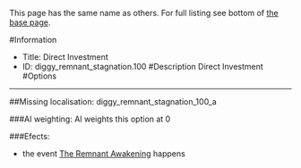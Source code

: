 This page has the same name as others. For full listing see bottom of [the base page](direct_investment.md).

#Information
 - Title: Direct Investment
 - ID: diggy_remnant_stagnation.100
#Description
Direct Investment
#Options

___
##Missing localisation: diggy_remnant_stagnation_100_a

###AI weighting:
AI weights this option at 0


###Efects:<ul><li>the event [The Remnant Awakening](../events/the_remnant_awakening.md) happens</li></ul>
